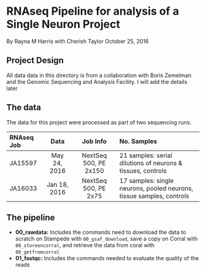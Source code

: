 # RNAseq Pipeline for analysis of a Single Neuron Project
By Rayna M Harris with Cherish Taylor
October 25, 2016

## Project Design
All data data in this directory is from a collaboration with Boris Zemelman and the Genomic Sequencing and Analysis Facility. I will add the details later

## The data
The data for this project were processed as part of two sequencing runs.

| RNAseq Job | Data | Job Info | No. Samples |
| :--- | :---: | :---: | :--- |
JA15597 | May 24, 2016 | NextSeq 500, PE 2x150 |21 samples: serial dilutions of neurons & tissues, controls |
JA16033 | Jan 18, 2016 | NextSeq 500, PE 2x75 |17 samples: single neurons, pooled neurons, tissue samples, controls |

## The pipeline
* **00_rawdata:** Includes the commands need to download the data to scratch on Stampede with `00_gsaf_download`, save a copy on Corral with `00_storeoncorral`, and retrieve the data from coral with `00_getfromcorral` 
* **01_fastqc:** Includes the commands needed to evaluate the quality of the reads 












